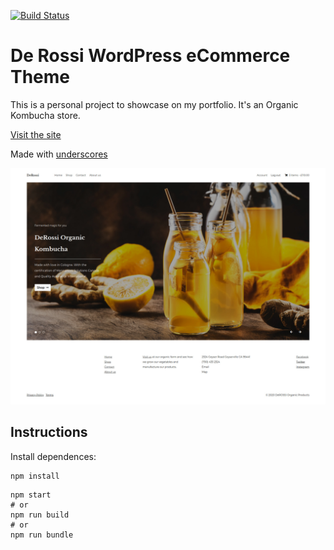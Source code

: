 [![Build Status](https://travis-ci.org/Automattic/_s.svg?branch=master)](https://travis-ci.org/Automattic/_s)

# De Rossi WordPress eCommerce Theme


This is a personal project to showcase on my portfolio.
It's an Organic Kombucha store.

[Visit the site](https://www.derossi.website/)

Made with [underscores](https://underscores.me/)

![WordPress Portfolio](https://github.com/leanug/derossi-theme/blob/master/screenshot.png)


## Instructions

Install dependences:

```shell
npm install
```

```shell
npm start
# or
npm run build
# or
npm run bundle
```
